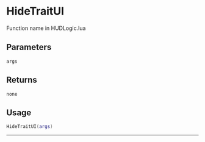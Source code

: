 # HideTraitUI
Function name in HUDLogic.lua
## Parameters
`args`
## Returns
`none`
## Usage
```lua
HideTraitUI(args)
```
---
